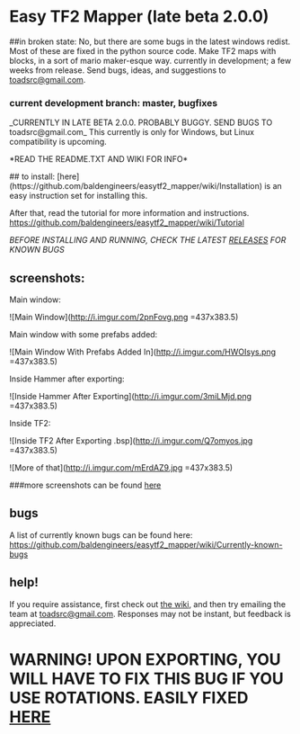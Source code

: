 # Easy TF2 Mapper (late beta 2.0.0)
##in broken state: No, but there are some bugs in the latest windows redist. Most of these are fixed in the python source code.
Make TF2 maps with blocks, in a sort of mario maker-esque way. currently in development; a few weeks from release. Send bugs, ideas, and suggestions to toadsrc@gmail.com.
### current development branch: master, bugfixes
<p>
_CURRENTLY IN LATE BETA 2.0.0. PROBABLY BUGGY. SEND BUGS TO toadsrc@gmail.com_ This currently is only for Windows, but Linux compatibility is upcoming.
<p>
*READ THE README.TXT AND WIKI FOR INFO*
<p>
<p>
## to install:
[here](https://github.com/baldengineers/easytf2_mapper/wiki/Installation) is an easy instruction set for installing this.

After that, read the tutorial for more information and instructions. https://github.com/baldengineers/easytf2_mapper/wiki/Tutorial

_*BEFORE INSTALLING AND RUNNING, CHECK THE LATEST [RELEASES](https://github.com/baldengineers/easytf2_mapper/releases) FOR KNOWN BUGS*_
## screenshots:
Main window:

![Main Window](http://i.imgur.com/2pnFovg.png =437x383.5)

Main window with some prefabs added:

![Main Window With Prefabs Added In](http://i.imgur.com/HWOIsys.png =437x383.5)

Inside Hammer after exporting:

![Inside Hammer After Exporting](http://i.imgur.com/3miLMjd.png =437x383.5)

Inside TF2:

![Inside TF2 After Exporting .bsp](http://i.imgur.com/Q7omyos.jpg =437x383.5)

![More of that](http://i.imgur.com/mErdAZ9.jpg =437x383.5)

###more screenshots can be found [here](https://github.com/baldengineers/easytf2_mapper/wiki/Screenshots)
## bugs
A list of currently known bugs can be found here: https://github.com/baldengineers/easytf2_mapper/wiki/Currently-known-bugs
## help!
If you require assistance, first check out [the wiki](https://github.com/baldengineers/easytf2_mapper/wiki), and then try emailing the team at toadsrc@gmail.com. Responses may not be instant, but feedback is appreciated.

# WARNING! UPON EXPORTING, YOU WILL HAVE TO FIX THIS BUG IF YOU USE ROTATIONS. EASILY FIXED [HERE](https://github.com/baldengineers/easytf2_mapper/wiki/Texture-bug)
